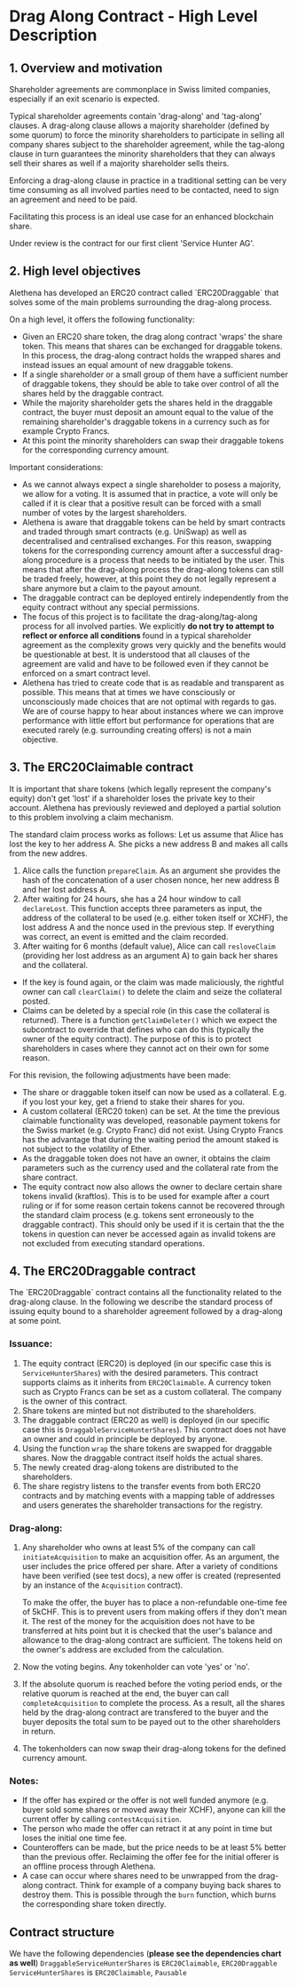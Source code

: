 <h1>Drag Along Contract - High Level Description</h1>

<h2>1. Overview and motivation</h2>
<p>
    Shareholder agreements are commonplace in Swiss limited companies, especially if an exit scenario is expected.
</p>
<p>
    Typical shareholder agreements contain 'drag-along' and 'tag-along' clauses. A drag-along clause allows a majority
    shareholder (defined by some quorum)
    to force the minority shareholders to participate in selling all company shares subject to the shareholder
    agreement,
    while the tag-along clause
    in turn guarantees the minority shareholders that they can always sell their shares as well if a majority
    shareholder
    sells theirs.
</p>
<p>
    Enforcing a drag-along clause in practice in a traditional setting can be very time consuming as all involved
    parties
    need to
    be contacted, need to sign an agreement and need to be paid.
</p>
<p>
    Facilitating this process is an ideal use case for an enhanced blockchain share.
</p>
<p>Under review is the contract for our first client 'Service Hunter AG'.</p>

<h2>2. High level objectives</h2>
<p>Alethena has developed an ERC20 contract called `ERC20Draggable` that solves some of the main problems surrounding the drag-along process.</p>
<p>
On a high level, it offers the following functionality:
</p>

- Given an ERC20 share token, the drag along contract 'wraps' the share token. This means that shares can be exchanged for draggable tokens. In this process, the drag-along contract holds the wrapped shares and instead issues an equal amount of new draggable tokens.
- If a single shareholder or a small group of them have a sufficient number of draggable tokens, they should be able to take over control of all the shares held by the draggable contract.
- While the majority shareholder gets the shares held in the draggable contract, the buyer must deposit an amount equal to the value of the remaining shareholder's draggable tokens in a currency such as for example Crypto Francs.
- At this point the minority shareholders can swap their draggable tokens for the corresponding currency amount.

Important considerations:

- As we cannot always expect a single shareholder to posess a majority, we allow for a voting. It is assumed that in practice, a vote will only be called if it is clear that a positive result can be forced with a small number of votes by the largest shareholders.
- Alethena is aware that draggable tokens can be held by smart contracts and traded through smart contracts (e.g. UniSwap) as well as decentralised and centralised exchanges. For this reason, swapping tokens for the corresponding currency amount after a successful drag-along procedure is a process that needs to be initiated by the user. This means that after the drag-along process the drag-along tokens can still be traded freely, however, at this point they do not legally represent a share anymore but a claim to the payout amount.
- The draggable contract can be deployed entirely independently from the equity contract without any special permissions.
- The focus of this project is to facilitate the drag-along/tag-along process for all involved parties. We explicitly <b>do not try to attempt to reflect or enforce all conditions </b> found in a typical shareholder agreement as the complexity grows very quickly and the benefits would be questionable at best. It is understood that all clauses of the agreement are valid and have to be followed even if they cannot be enforced on a smart contract level.
- Alethena has tried to create code that is as readable and transparent as possible. This means that at times we have consciously or unconsciously made choices that are not optimal with regards to gas. We are of course happy to hear about instances where we can improve performance with little effort but performance for operations that are executed rarely (e.g. surrounding creating offers) is not a main objective.

<h2>3. The ERC20Claimable contract</h2>
<p>It is important that share tokens (which legally represent the company's equity) don't get 'lost' if a shareholder loses the private key to their account. Alethena has previously reviewed and deployed a partial solution to this problem involving a claim mechanism.</p>

The standard claim process works as follows:
Let us assume that Alice has lost the key to her address A. She picks a new address B and makes all calls from the new addres.

1. Alice calls the function `prepareClaim`. As an argument she provides the hash of the concatenation of a user chosen nonce, her new address B and her lost address A.
2. After waiting for 24 hours, she has a 24 hour window to call `declareLost`. This function accepts three parameters as input, the address of the collateral to be used (e.g. either token itself or XCHF), the lost address A and the nonce used in the previous step. If everything was correct, an event is emitted and the claim recorded.
3. After waiting for 6 months (default value), Alice can call `resloveClaim` (providing her lost address as an argument A) to gain back her shares and the collateral.

- If the key is found again, or the claim was made maliciously, the rightful owner can call `clearClaim()` to delete the claim and seize the collateral posted.
- Claims can be deleted by a special role (in this case the collateral is returned). There is a function `getClaimDeleter()` which we expect the subcontract to override that defines who can do this (typically the owner of the equity contract). The purpose of this is to protect shareholders in cases where they cannot act on their own for some reason.

<p>For this revision, the following adjustments have been made:

- The share or draggable token itself can now be used as a collateral. E.g. if you lost your key, get a friend to stake their shares for you.
- A custom collateral (ERC20 token) can be set. At the time the previous claimable functionality was developed, reasonable payment tokens for the Swiss market (e.g. Crypto Franc) did not exist. Using Crypto Francs has the advantage that during the waiting period the amount staked is not subject to the volatility of Ether.
- As the draggable token does not have an owner, it obtains the claim parameters such as the currency used and the collateral rate from the share contract.
- The equity contract now also allows the owner to declare certain share tokens invalid (kraftlos). This is to be used for example after a court ruling or if for some reason certain tokens cannot be recovered through the standard claim process (e.g. tokens sent erroneously to the draggable contract). This should only be used if it is certain that the the tokens in question can never be accessed again as invalid tokens are not excluded from executing standard operations.
  </p>

<h2>4. The ERC20Draggable contract</h2>
<p>
The `ERC20Draggable` contract contains all the functionality related to the drag-along clause. In the following we describe the standard process of issuing equity bound to a shareholder agreement followed by a drag-along at some point.
</p>

<h3>Issuance:</h3>

1. The equity contract (ERC20) is deployed (in our specific case this is `ServiceHunterShares`) with the desired parameters. This contract supports claims as it inherits from `ERC20Claimable`. A currency token such as Crypto Francs can be set as a custom collateral. 
The company is the owner of this contract.
2. Share tokens are minted but not distributed to the shareholders.
3. The draggable contract (ERC20 as well) is deployed (in our specific case this is `DraggableServiceHunterShares`). This contract does not have an owner and could in principle be deployed by anyone.
4. Using the function `wrap` the share tokens are swapped for draggable shares. Now the draggable contract itself holds the actual shares.
5. The newly created drag-along tokens are distributed to the shareholders.
6. The share registry listens to the transfer events from both ERC20 contracts and by matching events with a mapping table of addresses and users generates the shareholder transactions for the registry.

<h3>Drag-along:</h3>

1. Any shareholder who owns at least 5% of the company can call `initiateAcquisition` to make an acquisition offer.
   As an argument, the user includes the price offered per share. After a variety of conditions have been verified (see test docs), a new offer is created (represented by an instance of the `Acquisition` contract).

   To make the offer, the buyer has to place a non-refundable one-time fee of 5kCHF. This is to prevent users from making offers if they don't mean it.
   The rest of the money for the acquisition does not have to be transferred at hits point but it is checked that the user's balance and allowance to the drag-along contract are sufficient. The tokens held on the owner's address are excluded from the calculation.
2. Now the voting begins. Any tokenholder can vote 'yes' or 'no'.
3. If the absolute quorum is reached before the voting period ends, or the relative quorum is reached at the end, the buyer can call `completeAcquisition` to complete the process. As a result, all the shares held by the drag-along contract are transfered to the buyer and the buyer deposits the total sum to be payed out to the other shareholders in return.
4. The tokenholders can now swap their drag-along tokens for the defined currency amount.

<h3>Notes:</h3>

- If the offer has expired or the offer is not well funded anymore (e.g. buyer sold some shares or moved away their XCHF), anyone can kill the current offer by calling `contestAcquisition`.
- The person who made the offer can retract it at any point in time but loses the initial one time fee.
- Counteroffers can be made, but the price needs to be at least 5% better than the previous offer. Reclaiming the offer fee for the initial offerer is an offline process through Alethena.
- A case can occur where shares need to be unwrapped from the drag-along contract. Think for example of a company buying back shares to destroy them.
  This is possible through the `burn` function, which burns the corresponding share token directly.

<h2>Contract structure</h2>

We have the following dependencies (<b>please see the dependencies chart as well</b>)
`DraggableServiceHunterShares` is `ERC20Claimable`, `ERC20Draggable`
`ServiceHunterShares` is `ERC20Claimable`, `Pausable`
